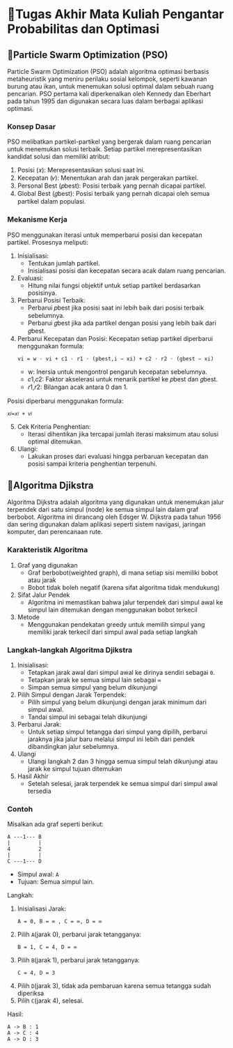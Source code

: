 # 🔵Tugas Akhir Mata Kuliah Pengantar Probabilitas dan Optimasi

## 🔴Particle Swarm Optimization (PSO)
Particle Swarm Optimization (PSO) adalah algoritma optimasi berbasis metaheuristik yang meniru perilaku sosial kelompok, seperti kawanan burung atau ikan, untuk menemukan solusi optimal dalam sebuah ruang pencarian.
PSO pertama kali diperkenalkan oleh Kennedy dan Eberhart pada tahun 1995 dan digunakan secara luas dalam berbagai aplikasi optimasi.

### Konsep Dasar
PSO melibatkan partikel-partikel yang bergerak dalam ruang pencarian untuk menemukan solusi terbaik. Setiap partikel merepresentasikan kandidat solusi dan memiliki atribut:

1. Posisi (𝑥): Merepresentasikan solusi saat ini.
2. Kecepatan (𝑣): Menentukan arah dan jarak pergerakan partikel.
3. Personal Best (𝑝best): Posisi terbaik yang pernah dicapai partikel.
4. Global Best (𝑔best): Posisi terbaik yang pernah dicapai oleh semua partikel dalam populasi.

### Mekanisme Kerja
PSO menggunakan iterasi untuk memperbarui posisi dan kecepatan partikel. Prosesnya meliputi:
1. Inisialisasi:
   * Tentukan jumlah partikel.
   * Inisialisasi posisi dan kecepatan secara acak dalam ruang pencarian.
2. Evaluasi:
   * Hitung nilai fungsi objektif untuk setiap partikel berdasarkan posisinya.
3. Perbarui Posisi Terbaik:
   * Perbarui 𝑝best jika posisi saat ini lebih baik dari posisi terbaik sebelumnya.
   * Perbarui 𝑔best jika ada partikel dengan posisi yang lebih baik dari 𝑔best.
4. Perbarui Kecepatan dan Posisi: Kecepatan setiap partikel diperbarui menggunakan formula:
   ```
   vi = w ⋅ vi + c1 ⋅ r1 ⋅ (pbest,i − xi) + c2 ⋅ r2 ⋅ (gbest − xi)
   ```
   * w: Inersia untuk mengontrol pengaruh kecepatan sebelumnya.
   * 𝑐1,𝑐2: Faktor akselerasi untuk menarik partikel ke 𝑝best dan 𝑔best.
   * 𝑟1,𝑟2: Bilangan acak antara 0 dan 1.

Posisi diperbarui menggunakan formula:
  ```
  𝑥𝑖=𝑥𝑖 + 𝑣𝑖
  ```
 
5. Cek Kriteria Penghentian:
   * Iterasi dihentikan jika tercapai jumlah iterasi maksimum atau solusi optimal ditemukan.
6. Ulangi:
   * Lakukan proses dari evaluasi hingga perbaruan kecepatan dan posisi sampai kriteria penghentian terpenuhi.

## 🔴Algoritma Djikstra
Algoritma Dijkstra adalah algoritma yang digunakan untuk menemukan jalur terpendek dari satu simpul (node) ke semua simpul lain dalam graf berbobot.
Algoritma ini dirancang oleh Edsger W. Dijkstra pada tahun 1956 dan sering digunakan dalam aplikasi seperti sistem navigasi, jaringan komputer, dan perencanaan rute.

### Karakteristik Algoritma
1. Graf yang digunakan
   * Graf berbobot(weighted graph), di mana setiap sisi memiliki bobot atau jarak
   * Bobot tidak boleh negatif (karena sifat algoritma tidak mendukung)
2. Sifat Jalur Pendek
   * Algoritma ini memastikan bahwa jalur terpendek dari simpul awal ke simpul lain ditemukan dengan menggunakan bobot terkecil
3. Metode
   * Menggunakan pendekatan greedy untuk memilih simpul yang memiliki jarak terkecil dari simpul awal pada setiap langkah
### Langkah-langkah Algoritma Djikstra
1. Inisialisasi:
   * Tetapkan jarak awal dari simpul awal ke dirinya sendiri sebagai ``` 0 ```.
   * Tetapkan jarak ke semua simpul lain sebagai ``` ∞ ```
   * Simpan semua simpul yang belum dikunjungi
2. Pilih Simpul dengan Jarak Terpendek:
   * Pilih simpul yang belum dikunjungi dengan jarak minimum dari simpul awal.
   * Tandai simpul ini sebagai telah dikunjungi
3. Perbarui Jarak:
   * Untuk setiap simpul tetangga dari simpul yang dipilih, perbarui jaraknya jika jalur baru melalui simpul ini lebih dari pendek
     dibandingkan jalur sebelumnya.
4. Ulangi
   * Ulangi langkah 2 dan 3 hingga semua simpul telah dikunjungi atau jarak ke simpul tujuan ditemukan
5. Hasil Akhir
   * Setelah selesai, jarak terpendek ke semua simpul dari simpul awal tersedia
  
### Contoh
Misalkan ada graf seperti berikut:
```
A ---1--- B
|         |
4         2
|         |
C ---1--- D
```

  * Simpul awal: ``` A ```
  * Tujuan: Semua simpul lain.

Langkah:
1. Inisialisasi Jarak:
   ```
   A = 0, B = ∞ , C = ∞, D = ∞
   ```
2. Pilih ```A```(jarak 0), perbarui jarak tetangganya:
   ```
   B = 1, C = 4, D = ∞
   ```
3. Pilih ```B```(jarak 1), perbarui jarak tetangganya:
   ```
   C = 4, D = 3
   ```
4. Pilih ```D```(jarak 3), tidak ada pembaruan karena semua tetangga sudah diperiksa
5. Pilih ```C```(jarak 4), selesai.

Hasil:
```
A -> B : 1
A -> C : 4
A -> D : 3
```
